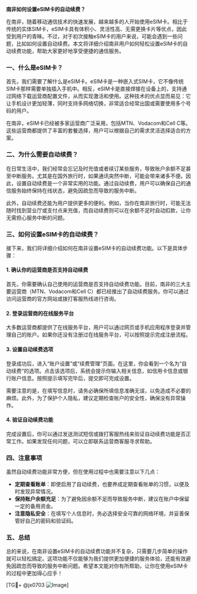 **南非如何设置eSIM卡的自动续费？**

在南非，随着移动通信技术的快速发展，越来越多的人开始使用eSIM卡。相比于传统的实体SIM卡，eSIM卡具有体积小、灵活性高、无需更换卡片等优点，因此受到用户的青睐。不过，对于初次接触eSIM卡的用户来说，可能会遇到一些问题，比如如何设置自动续费。本文将详细介绍南非用户如何轻松设置eSIM卡的自动续费功能，帮助大家更好地享受便捷的通信服务。

### 一、什么是eSIM卡？

首先，我们需要了解什么是eSIM卡。eSIM卡是一种嵌入式SIM卡，它不像传统SIM卡那样需要单独插入手机中。相反，eSIM卡是直接焊接在设备上的，支持通过网络下载运营商配置文件，从而实现激活和使用。这种技术的优点显而易见：它让手机设计更加轻薄，同时支持多网络切换，非常适合经常出国或需要使用多个号码的用户。

在南非，eSIM卡已经被多家运营商广泛采用，包括MTN、Vodacom和Cell C等。这些运营商都提供了丰富的套餐选择，用户可以根据自己的需求灵活选择适合的方案。

### 二、为什么需要自动续费？

在日常生活中，我们经常会忘记及时充值或者续订某些服务，导致账户余额不足甚至中断服务。尤其是在国外旅行时，如果通讯突然中断，可能会带来诸多不便。因此，设置自动续费是一个非常实用的功能。通过自动续费，用户可以确保自己的通信服务始终保持在线状态，避免因疏忽而导致的服务中断。

此外，自动续费还能为用户提供更多的便利。例如，当你在南非旅行时，可能无法随时找到营业厅或支付点来充值，而自动续费则可以在余额不足时自动扣款，让你无需担心服务中断的问题。

### 三、如何设置eSIM卡的自动续费？

接下来，我们将详细介绍如何在南非设置eSIM卡的自动续费功能。以下是具体步骤：

#### 1. 确认你的运营商是否支持自动续费

首先，你需要确认自己使用的运营商是否支持自动续费功能。目前，南非的三大主要运营商（MTN、Vodacom和Cell C）都已经推出了自动续费服务。你可以通过访问运营商的官方网站或拨打客服热线进行咨询。

#### 2. 登录运营商的在线服务平台

大多数运营商都提供了在线服务平台，用户可以通过网页或手机应用程序登录并管理自己的账户。如果你还没有注册过在线服务平台，可以按照提示完成注册流程。

#### 3. 设置自动续费选项

登录成功后，进入“账户设置”或“续费管理”页面。在这里，你会看到一个名为“自动续费”的选项。点击该选项后，系统会提示你输入相关信息，如信用卡信息或银行账户信息。按照提示填写完毕后，提交即可完成设置。

需要注意的是，在填写信息时，请务必确保所填信息准确无误，以免造成不必要的麻烦。此外，为了保护个人隐私，建议定期检查账户的安全性，确保没有异常操作。

#### 4. 验证自动续费功能

完成设置后，你可以通过发送测试短信或拨打客服热线来验证自动续费功能是否正常工作。如果发现任何问题，可以立即联系运营商客服寻求帮助。

### 四、注意事项

虽然自动续费功能非常方便，但在使用过程中也需要注意以下几点：

- **定期查看账单**：即使启用了自动续费，也要养成定期查看账单的习惯，以便及时发现异常情况。
- **保持账户余额充足**：为了避免因余额不足而导致服务中断，建议在账户中保留一定的备用资金。
- **注意隐私安全**：在填写个人信息时，务必选择安全可靠的网络环境，并妥善保管好自己的密码和验证码。

### 五、总结

总的来说，在南非设置eSIM卡的自动续费功能并不复杂，只需要几步简单的操作就可以轻松搞定。这项功能不仅能够为我们提供更加便捷的服务体验，还能有效避免因疏忽而导致的服务中断问题。希望本文能对你有所帮助，让你在使用eSIM卡的过程中更加得心应手！

[TG💪+ @jx0703 ![Image](https://github.com/user-attachments/assets/dbca1d08-cadb-493c-b0ec-ad6f7a83f270)]